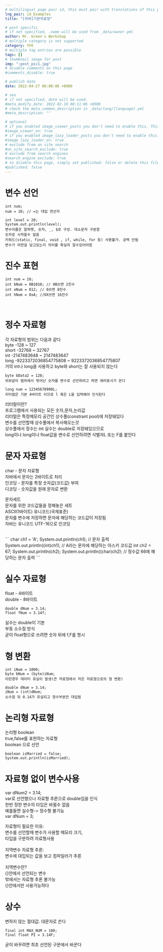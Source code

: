 ```yaml
---
# multilingual page pair id, this must pair with translations of this page. (This name must be unique)
lng_pair: id_Examples
title: "[자바]기본자료형"

# post specific
# if not specified, .name will be used from _data/owner.yml
author: Mr. Green's Workshop
# multiple category is not supported
category: 자바
# multiple tag entries are possible
tags: []
# thumbnail image for post
img: ":post_pic1.jpg"
# disable comments on this page
#comments_disable: true

# publish date
date: 2022-04-27 06:00:06 +0900

# seo
# if not specified, date will be used.
#meta_modify_date: 2022-02-10 08:11:06 +0900
# check the meta_common_description in _data/lang/[language].yml
#meta_description: ""

# optional
# if you enabled image_viewer_posts you don't need to enable this. This is only if image_viewer_posts = false
#image_viewer_on: true
# if you enabled image_lazy_loader_posts you don't need to enable this. This is only if image_lazy_loader_posts = false
#image_lazy_loader_on: true
# exclude from on site search
#on_site_search_exclude: true
# exclude from search engines
#search_engine_exclude: true
# to disable this page, simply set published: false or delete this file
#published: false
---
```


<!-- outline-start -->

<!-- outline-end -->
# 변수 선언
```
int num;
num = 10; // =는 대입 연산자

int level = 20;
System.out.println(level);
변수이름은 알파벳, 숫자, _, $로 구성. 대소문자 구분함
숫자로 시작할수 없음
키워드(static, final, void , if, while, for 등) 사용불가. 공백 안됨
변수가 어떤걸 담고있는지 의미를 확실히 알수있어야함
```

# 진수 표현
```
int num = 10;
int bNum = 0B1010; // 0B쓰면 2진수
int oNum = 012; // 0쓰면 8진수
int hNum = 0xA; //OX쓰면 16진수
```
<br/>

# 정수 자료형
각 자료형의 범위는 다음과 같다   
byte -128 ~ 127   
short -32768 ~ 32767   
int -2147483648 ~ 2147483647   
long -9223372036854775808 ~ 9223372036854775807   
거의 int나 long을 사용하고 byte와 short는 잘 사용되지 않는다   
```
byte bData2 = 128;
위와같이 범위에서 벗어난 숫자를 변수로 선언하려고 하면 에러표시가 뜬다

long num = 12345678900L;
리터럴은 기본 4바이트 이므로 l 혹은 L을 입력해야 인식된다
```
리터럴이란?   
프로그램에서 사용되는 모든 숫자,문자,논리값   
리터럴은 특정메모리 공간인 상수풀(constrant pool)에 저장돼있다   
변수를 선언할때 상수풀에서 복사해오는것   
상수풀에서 정수는 int 실수는 double로 저장돼있으므로   
long이나 long이나 float값을 변수로 선언하려면 식별자L 또는 F를 붙인다   

# 문자 자료형
char - 문자 자료형   
자바에서 문자는 2바이트로 처리   
인코딩 - 문자를 특정 숫자값(코드값) 부여   
디코딩 - 숫자값을 원래 문자로 변환   

문자세트   
문자를 위한 코드값들을 정해놓은 세트   
ASCII(1바이트) 유니코드(국제표준)   
문자를 변수에 저장하면 문자에 해당하는 코드값이 저장됨   
자바는 유니코드 UTF-16으로 인코딩   

</br>
```
char ch1 = 'A';
System.out.println(ch1);
// 문자 출력
System.out.println((int)ch1);
// A라는 문자에 해당하는 아스키 코드값
int ch2 = 67;
System.out.println(ch2);
System.out.println((char)ch2);
// 정수값 66에 해당하는 문자 출력
```

# 실수 자료형
float - 4바이트   
double - 8바이트   
```
double dNum = 3.14;
float fNum = 3.14f;
```
실수는 double이 기본   
부동 소수점 방식   
굳이 float형으로 쓰려면 숫자 뒤에 f,F를 명시   

# 형 변환
```
int iNum = 1000;
byte bNum = (byte)iNum;
이런경우 데이터 유실이 발생(큰 자료형에서 작은 자료형으로의 형 변환)

double dNum = 3.14;
iNum = (int)dNum;
소수점 뒤 0.14가 유실되고 정수부분만 대입됨
```
		
# 논리형 자료형
논리형 boolean   
true,false를 표현하는 자료형   
boolean 으로 선언   
```
boolean isMarried = false;
System.out.println(isMarried);
```

# 자료형 없이 변수사용
var dNum2 = 3.14;   
var로 선언했으나 자료형 추론으로 double임을 인식    
한번 정한 변수의 타입은 바뀔수 없음   
예를들면 실수형-> 정수형 불가능   
var dNum = 3;   
 
자료형이 필요한 이유:   
변수를 선언할때 변수가 사용할 메모리 크기,    
타입을 구분하려 자료형사용   
<br/>
지역변수 자료형 추론:   
변수에 대입되는 값을 보고 컴파일러가 추론   
<br/>
지역변수란?   
{}안에서 선언되는 변수   
밖에서는 자료형 추론 불가능   
{}안에서만 사용가능하다   

# 상수
변하지 않는 절대값. 대문자로 쓴다
```
final int MAX_NUM = 100;
final float PI = 3.14F;
```
굳이 바꾸려면 최초 선언된 구문에서 바꾼다

<br/>




